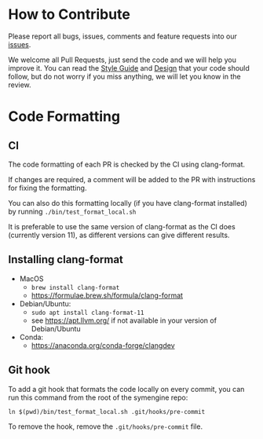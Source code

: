 # How to Contribute

Please report all bugs, issues, comments and feature requests into our
[issues](https://github.com/sympy/symengine/issues).

We welcome all Pull Requests, just send the code and we will help you improve
it. You can read the [Style Guide](https://github.com/symengine/symengine/blob/master/docs/Doxygen/md/style_guide.md) and
[Design](doc/design.md) that your code should follow, but do not worry if you
miss anything, we will let you know in the review.

# Code Formatting

## CI

The code formatting of each PR is checked by the CI using clang-format.

If changes are required, a comment will be added to the PR with instructions for fixing the formatting.

You can also do this formatting locally (if you have clang-format installed) by running `./bin/test_format_local.sh`

It is preferable to use the same version of clang-format as the CI does (currently version 11), as different versions can give different results.

## Installing clang-format

- MacOS
  - `brew install clang-format`
  - https://formulae.brew.sh/formula/clang-format
- Debian/Ubuntu:
  - `sudo apt install clang-format-11`
  - see https://apt.llvm.org/ if not available in your version of Debian/Ubuntu
- Conda:
  - https://anaconda.org/conda-forge/clangdev

## Git hook

To add a git hook that formats the code locally on every commit, you can run this command from the root of the symengine repo:

```
ln $(pwd)/bin/test_format_local.sh .git/hooks/pre-commit
```

To remove the hook, remove the `.git/hooks/pre-commit` file.
